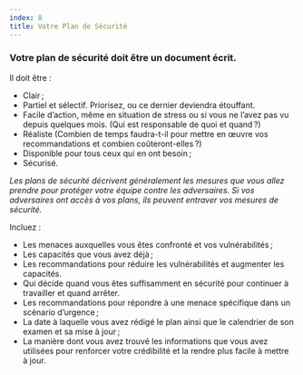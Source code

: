 ```yaml
---
index: 8
title: Votre Plan de Sécurité
---
```

### Votre plan de sécurité doit être un document écrit.

Il doit être :

* Clair ;
* Partiel et sélectif. Priorisez, ou ce dernier deviendra étouffant.
* Facile d’action, même en situation de stress ou si vous ne l’avez pas vu depuis quelques mois. (Qui est responsable de quoi et quand ?)
* Réaliste (Combien de temps faudra-t-il pour mettre en œuvre vos recommandations et combien coûteront-elles ?)
* Disponible pour tous ceux qui en ont besoin ;
* Sécurisé.

*Les plans de sécurité décrivent généralement les mesures que vous allez prendre pour protéger votre équipe contre les adversaires. Si vos adversaires ont accès à vos plans, ils peuvent entraver vos mesures de sécurité.*

Incluez :

* Les menaces auxquelles vous êtes confronté et vos vulnérabilités ;
* Les capacités que vous avez déjà ;
* Les recommandations pour réduire les vulnérabilités et augmenter les capacités.
* Qui décide quand vous êtes suffisamment en sécurité pour continuer à travailler et quand arrêter.
* Les recommandations pour répondre à une menace spécifique dans un scénario d’urgence ;
* La date à laquelle vous avez rédigé le plan ainsi que le calendrier de son examen et sa mise à jour ;
* La manière dont vous avez trouvé les informations que vous avez utilisées pour renforcer votre crédibilité et la rendre plus facile à mettre à jour.
